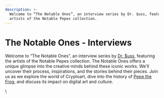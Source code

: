 ```yaml
---
description: >-
  Welcome to “The Notable Ones”, an interview series by Dr. $uss, featuring the
  artists of the Notable Pepes collection.
---
```


# The Notable Ones - Interviews

Welcome to “The Notable Ones”, an interview series by [Dr. $uss](https://twitter.com/thedrsuss), featuring the artists of the Notable Pepes collection. The Notable Ones offers a unique glimpse into the creative minds behind these iconic works. We'll uncover their process, inspirations, and the stories behind their pieces. Join us as we explore the world of Cryptoart, dive into the history of [Pepe the Frog](../../../chapter-1-historical-lore/the-creation-pepe-the-frog/birth-of-pepe-the-frog.md), and discuss its impact on digital art and culture.

\
